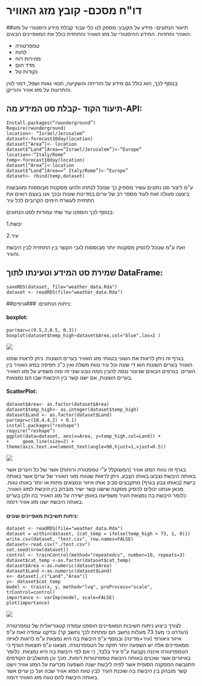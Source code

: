 # דו"ח מסכם- קובץ מזג האוויר


##תיאור הנתונים- מידע על הקובץ:
מספק לנו כלי עבור קבלת מידע היסטורי על מזג האוויר ותחזיות.
המידע ההיסטורי על מזג האוויר והתחזית כולל את המאפיינים הבאים:
* טמפרטורה
* לחות
* מהירות רוח
* מדד חום
* נקודות טל

בנוסף לכך, הוא כולל גם מידע על הזריחה והשקיעה, תנאי גאות ושפל, דמוי לווין והתרעות על מזג אוויר והוריקן.

## תיעוד הקוד -קבלת סט המידע מה-API:

```{r}
Install.packages(“rwunderground”)
Require(rwunderground)
location<- “Israel/Jerusalem”
dataset<-forecast10day(location)
dataset[“Area”]<- location
dataset$“Land”[Area==”Israel/Jerusalem”]<-“Europe”
location<-“Italy/Rome”
temp<-forecast10day(location)
dataset[“Area”]<-location 
dataset$“Land”[Area==” Italy/Rome”]<-“Europe”
dataset<- rbind(temp,dataset)

```

ע"מ ליצור סט נתונים עשיר מספיק כך שנוכל לנתחו ולהעו מסקנות מבוססות ומגובשות ביצענו פעולה זאת לעוד מספר רב של ערים במדינות שונות ובכך אנו בעצם רואים את התחזית לעשרת הימים הקרובים לכל עיר

בנוסף לכך הוספנו עוד שתי עמודות לסט הנתונים:

1.יבשת

2.עיר

זאת ע"מ שנוכל להסיק מסקנות יותר מבוססות לגבי הקשר בין התחזית לבין היבשת והעיר.

## שמירת סט המידע וטעינתו לתוך DataFrame:


```{r}
saveRDS(dataset, file="weather_data.Rda")
dataset <- readRDS(file="weather_data.Rda")
```
##ניתוח הנתונים:
###גרפים:
#### boxplot:

```{r}
par(mar=c(9.5,3,0.5, 0.3))
boxplot(dataset$temp_high~dataset$Area,col="blue",las=2 ) 
```
![](https://cloud.githubusercontent.com/assets/17852872/14420472/e548c622-ffd4-11e5-8b02-eb71f6c49600.png)

בגרף זה ניתן לראות את השוני בטווחי מזג האוויר בערים השונות. ניתן לראות שמזג האוויר בערים השונות הוא די שונה וכל עיר טווח משלה ואין כ"כ חפיפה במזג האוויר בין הערים.
בגרפים הבאים שניצור ננסה להבין ממה נובע שוני זה ומה משפיע על מזג האוויר בערים השונות, אם ישנו קשר בין היבשות שבו הם נמצאות.

#### ScatterPlot:
```{r}
dataset$Area<- as.factor(dataset$Area)
dataset$temp_high<- as.integer(dataset$temp_high)
dataset$Land <- as.factor(dataset$Land)
par(mar=c(10,4,4,2) + 0.1)
install.packages("reshape")
require(“reshape”)
ggplot(data=dataset, aes(x=Area, y=temp_high,col=Land)) +
+     geom_line(size=2) +  theme(axis.text.x=element_text(angle=90,hjust=1,vjust=0.5))
```

![](https://cloud.githubusercontent.com/assets/17852872/14420473/e549db02-ffd4-11e5-84c8-7a0d0addc4fc.png)

בגרף זה טווח המזג אוויר (המשוקלל ע"י טמפטורה ורוחות) אשר של כל הערים אשר באותה היבשת נצבעו באותו הצבע. ניתן לראות שטווח מזגי האוויר של ערים אשר באותה בישת (באותו צבע בגרף) מתקבצים סביב אותו איזור ונמצאים פחות או יותר באותו טווח. מכאן אנחנו יכולים להסיק מסקנה שישנו קשר ישיר מובהק בין היבשת למזג האוויר, כלומר היבשת בה נמצאת העיר משפיעה באופן ישירה על מזג האוויר בה ולכן בערים באותה היבשת ישנו מזג אוויר דומה.

#### ניתוח חשיבות מאפיינים שונים:
```{r}
dataset <- readRDS(file="weather_data.Rda")
dataset = within(dataset, {cat_temp = ifelse(temp_high > 73, 1, 0)})
write.csv(dataset, "test.csv", row.names=FALSE)
dataset<-read.csv("./test.csv")
set.seed(nrow(dataset))
control <- trainControl(method="repeatedcv", number=10, repeats=3)
dataset$cat_temp <-as.factor(dataset$cat_temp)
dataset$Area <-as.numeric(dataset$Area)
dataset$Land <-as.numeric(dataset$Land)
x<- dataset[,c("Land","Area")]
y<- dataset$cat_temp
model <- train(x, y, method="lvq", preProcess="scale", trControl=control)
importance <- varImp(model, scale=FALSE)
plot(importance)
```
![](https://cloud.githubusercontent.com/assets/17852872/14420471/e548a7be-ffd4-11e5-82fc-946b6fa69143.png)


לצורך ביצוע ניתוח חשיבות המאפיינים הוספנו עמודה  קטגוריאלית של טמפרטורה (הגדרנו כי מעל 73 מעלות נחשב חם ומתחת לכך נחשב קר) ובדקנו עמודה זאת ע"פ איזור גיאורפי (עיר+מדינה) ובנוסף ע"פ היבשת בה היא נמצאת ע"מ לראות לאיזה ממאפיינים אלה יש השפעה יותר חזקה על הטמפרטורה.
מצאנו ע"פ תוצאות הגרף כי הטמפרטורה איננה נקבעת ע"פ עיר בלבד, כי אם לפי היבשת בה היא נמצאת. כלומר באיזורים אשר שוכנים באותה היבשת טמפרטורות דומות. מכך וכן מהשלבים הקודמים התגבשה המסקנה הסופית אשר לפיה ליבשת ישנה השפעה מכרעת על המזג אוויר וישנו קשר מובהק בין היבשת בה שוכנת העיר לבין טווח המזג אוויר שבה ועל כן ערים אשר באותה היבשת להם טווח מזג האוויר דומה.

